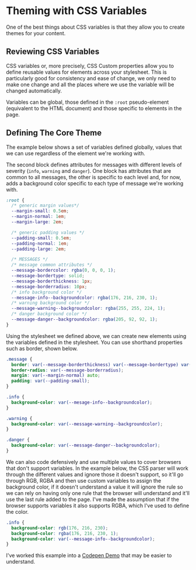 # Theming with CSS Variables

One of the best things about CSS variables is that they allow you to create themes for your content.

## Reviewing CSS Variables

CSS variables or, more precisely, CSS Custom properties allow you to define reusable values for elements across your stylesheet. This is particularly good for consistency and ease of change, we only need to make one change and all the places where we use the variable will be changed automatically.

Variables can be global, those defined in the `:root` pseudo-element (equivalent to the HTML document) and those specific to elements in the page.

## Defining The Core Theme

The example below shows a set of variables defined globally, values that we can use regardless of the element we're working with.

The second block defines attributes for messages with different levels of severity (`info`, `warning` and `danger`). One block has attributes that are common to all messages, the other is specific to each level and, for now, adds a background color specific to each type of message we're working with.

```css
:root {
  /* generic margin values*/
  --margin-small: 0.5em;
  --margin-normal: 1em;
  --margin-large: 2em;

  /* generic padding values */
  --padding-small: 0.5em;
  --padding-normal: 1em;
  --padding-large: 2em;

  /* MESSAGES */
  /* message common attributes */
  --message-bordercolor: rgba(0, 0, 0, 1);
  --message-bordertype: solid;
  --message-borderthickness: 1px;
  --message-borderradius: 10px;
  /* info background color */
  --message-info--backgroundcolor: rgba(176, 216, 230, 1);
  /* warning background color */
  --message-warning--backgroundcolor: rgba(255, 255, 224, 1);
  /* danger background color */
  --message-danger--backgroundcolor: rgba(205, 92, 92, 1);
}
```

Using the stylesheet we defined above, we can create new elements using the variables defined in the stylesheet. You can use shorthand properties such as border, shown below.

```css
.message {
  border: var(--message-borderthickness) var(--message-bordertype) var(--message-bordercolor);
  border-radius: var(--message-borderradius);
  margin: var(--margin-normal) auto;
  padding: var(--padding-small);
}

.info {
  background-color: var(--mesage-info--backgroundcolor);
}

.warning {
  background-color: var(--message-warning--backgroundcolor);
}

.danger {
  background-color: var(--message-danger--backgroundcolor);
}
```

We can also code defensively and use multiple values to cover browsers that don't support variables. In the example below, the CSS parser will work through the different values and ignore those it doesn't support, so it'll go through RGB, RGBA and then use custom variables to assign the background color, if it doesn't understand a value it will ignore the rule so we can rely on having only one rule that the browser will understand and it'll use the last rule added to the page. I've made the assumption that if the browser supports variables it also supports RGBA, which I've used to define the color.

```css
.info {
  background-color: rgb(176, 216, 230);
  background-color: rgba(176, 216, 230, 1);
  background-color: var(--message-info--backgroundcolor);
}
```

I've worked this example into a [Codepen Demo](https://codepen.io/caraya/full/ZxyXRV/) that may be easier to understand.
